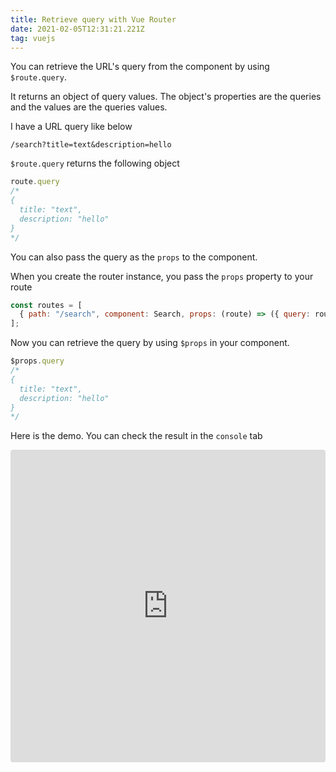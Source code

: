```yaml
---
title: Retrieve query with Vue Router
date: 2021-02-05T12:31:21.221Z
tag: vuejs
---
```

You can retrieve the URL's query from the component by using `$route.query`. 

It returns an object of query values. The object's properties are the queries and the values are the queries values.

I have a URL query like below

```
/search?title=text&description=hello
```

`$route.query` returns the following object

```javascript
route.query
/*
{
  title: "text",
  description: "hello"
}
*/
```

You can also pass the query as the `props` to the component.

When you create the router instance, you pass the `props` property to your route 

```javascript
const routes = [
  { path: "/search", component: Search, props: (route) => ({ query: route.query }) }
];

```

Now you can retrieve the query by using `$props` in your component.

```javascript
$props.query
/*
{
  title: "text",
  description: "hello"
}
*/
```

Here is the demo. You can check the result in the `console` tab

<iframe src="https://codesandbox.io/embed/purple-cache-vtsci?fontsize=14&hidenavigation=1&theme=dark"
     style="width:100%; height:500px; border:0; border-radius: 4px; overflow:hidden;"
     title="purple-cache-vtsci"
     allow="accelerometer; ambient-light-sensor; camera; encrypted-media; geolocation; gyroscope; hid; microphone; midi; payment; usb; vr; xr-spatial-tracking"
     sandbox="allow-forms allow-modals allow-popups allow-presentation allow-same-origin allow-scripts"
   ></iframe>